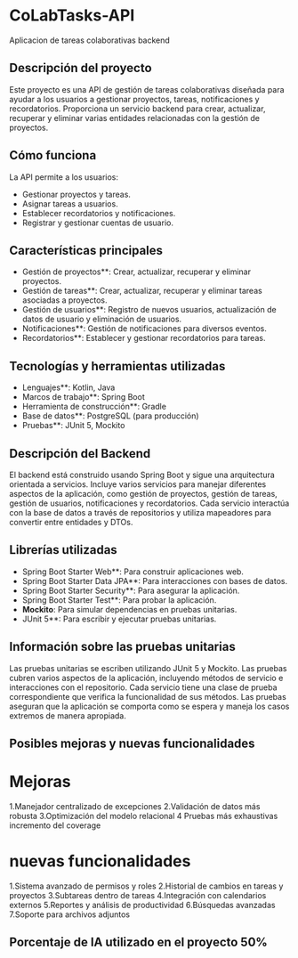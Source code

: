 # CoLabTasks-API
Aplicacion de tareas colaborativas backend 

## Descripción del proyecto

Este proyecto es una API de gestión de tareas colaborativas diseñada para ayudar a los usuarios a gestionar proyectos, tareas, notificaciones y recordatorios. Proporciona un servicio backend para crear, actualizar, recuperar y eliminar varias entidades relacionadas con la gestión de proyectos.

## Cómo funciona

La API permite a los usuarios:
- Gestionar proyectos y tareas.
- Asignar tareas a usuarios.
- Establecer recordatorios y notificaciones.
- Registrar y gestionar cuentas de usuario.

## Características principales

- Gestión de proyectos**: Crear, actualizar, recuperar y eliminar proyectos.
- Gestión de tareas**: Crear, actualizar, recuperar y eliminar tareas asociadas a proyectos.
- Gestión de usuarios**: Registro de nuevos usuarios, actualización de datos de usuario y eliminación de usuarios.
- Notificaciones**: Gestión de notificaciones para diversos eventos.
- Recordatorios**: Establecer y gestionar recordatorios para tareas.

## Tecnologías y herramientas utilizadas

- Lenguajes**: Kotlin, Java
- Marcos de trabajo**: Spring Boot
- Herramienta de construcción**: Gradle
- Base de datos**: PostgreSQL (para producción)
- Pruebas**: JUnit 5, Mockito

## Descripción del Backend

El backend está construido usando Spring Boot y sigue una arquitectura orientada a servicios. Incluye varios servicios para manejar diferentes aspectos de la aplicación, como gestión de proyectos, gestión de tareas, gestión de usuarios, notificaciones y recordatorios. Cada servicio interactúa con la base de datos a través de repositorios y utiliza mapeadores para convertir entre entidades y DTOs.

## Librerías utilizadas


- Spring Boot Starter Web**: Para construir aplicaciones web.
- Spring Boot Starter Data JPA**: Para interacciones con bases de datos.
- Spring Boot Starter Security**: Para asegurar la aplicación.
- Spring Boot Starter Test**: Para probar la aplicación.
- **Mockito**: Para simular dependencias en pruebas unitarias.
- JUnit 5**: Para escribir y ejecutar pruebas unitarias.

## Información sobre las pruebas unitarias

Las pruebas unitarias se escriben utilizando JUnit 5 y Mockito. Las pruebas cubren varios aspectos de la aplicación, incluyendo métodos de servicio e interacciones con el repositorio. Cada servicio tiene una clase de prueba correspondiente que verifica la funcionalidad de sus métodos. Las pruebas aseguran que la aplicación se comporta como se espera y maneja los casos extremos de manera apropiada.

## Posibles mejoras y nuevas funcionalidades 

# Mejoras
1.Manejador centralizado de excepciones
2.Validación de datos más robusta
3.Optimización del modelo relacional
4 Pruebas más exhaustivas incremento del coverage

# nuevas funcionalidades 
1.Sistema avanzado de permisos y roles
2.Historial de cambios en tareas y proyectos
3.Subtareas dentro de tareas
4.Integración con calendarios externos
5.Reportes y análisis de productividad
6.Búsquedas avanzadas
7.Soporte para archivos adjuntos

## Porcentaje de IA utilizado en el proyecto 50%
